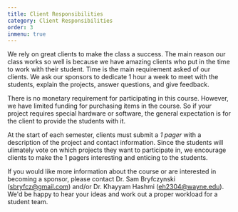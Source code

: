 ```yaml
---
title: Client Responsibilities
category: Client Responsibilities
order: 3
inmenu: true
---
```


We rely on great clients to make the class a success. The main reason our 
class works so well is because we have amazing clients who put in the time 
to work with their student. Time is the main requirement
asked of our clients. We ask our sponsors to dedicate 1 hour a week to meet with the
students, explain the projects, answer questions, and give feedback. 

There is no monetary requirement for participating in this course. However, we have limited funding
for purchasing items in the course. So if your project requires special hardware or software,
the general expectation is for the client to provide the students with it. 
 
At the start of each semester, clients must submit a *1 pager* with a description
of the project and contact information. Since the students will ulimately vote on which
projects they want to participate in, we encourage clients to make the 1 pagers interesting
and enticing to the students. 

If you would like more information about the course or are interested in becoming
a sponsor, please contact Dr. Sam Bryfczynski ([sbryfcz@gmail.com](mailto:sbryfcz@gmail.com)) and/or 
Dr. Khayyam Hashmi ([eh2304@wayne.edu](eh2304@wayne.edu)). We'd be happy to hear your ideas and work
out a proper workload for a student team.
